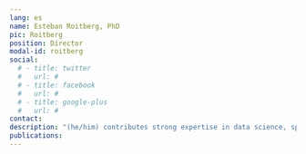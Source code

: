 ```yaml
---
lang: es
name: Esteban Roitberg, PhD
pic: Roitberg
position: Director
modal-id: roitberg
social:
  # - title: twitter
  #   url: #
  # - title: facebook
  #   url: #
  # - title: google-plus
  #   url: #
contact: 
description: "(he/him) contributes strong expertise in data science, specializing in the application of machine learning and deep learning techniques to environmental challenges. He also has experience in the financial sector and in applying artificial intelligence to healthcare problems. His Ph.D. research focused on near-real-time deforestation detection using optical remote sensing combined with advanced machine learning models. His current roles as Senior Data Scientist and consultant emphasize methodological rigor in data analysis and the practical application of machine learning approaches. As an Adjunct Professor in the Data Science program at UNSAM, he designed and launched the university’s first Introduction to Machine Learning course, creating the syllabus, lectures, and assignments from scratch—and is now doing the same for the Advanced Machine Learning course."
publications:
---
```


